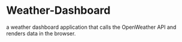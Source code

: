 # Weather-Dashboard
 a weather dashboard application that calls the OpenWeather API and renders data in the browser.
